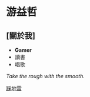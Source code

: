 # 游益哲
## [關於我]
- **Gamer**
- 讀書
- 唱歌

*Take the rough with the smooth.*

[踩地雷](https://xn--ces329jisf.com/)
